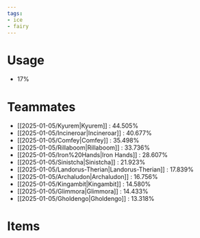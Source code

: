 ```yaml
---
tags:
- ice
- fairy
---
```

# Usage
- 17%
# Teammates
- [[2025-01-05/Kyurem|Kyurem]] : 44.505%
- [[2025-01-05/Incineroar|Incineroar]] : 40.677%
- [[2025-01-05/Comfey|Comfey]] : 35.498%
- [[2025-01-05/Rillaboom|Rillaboom]] : 33.736%
- [[2025-01-05/Iron%20Hands|Iron Hands]] : 28.607%
- [[2025-01-05/Sinistcha|Sinistcha]] : 21.923%
- [[2025-01-05/Landorus-Therian|Landorus-Therian]] : 17.839%
- [[2025-01-05/Archaludon|Archaludon]] : 16.756%
- [[2025-01-05/Kingambit|Kingambit]] : 14.580%
- [[2025-01-05/Glimmora|Glimmora]] : 14.433%
- [[2025-01-05/Gholdengo|Gholdengo]] : 13.318%
# Items